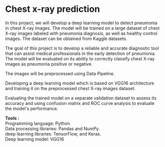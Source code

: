 # Chest x-ray prediction

In this project, we will develop a deep learning model to detect pneumonia in chest X-ray images. The model will be trained on a large dataset of chest X-ray images labeled with pneumonia diagnosis, as well as healthy control images. The dataset can be obtained from Kaggle datasets.

The goal of this project is to develop a reliable and accurate diagnostic tool that can assist medical professionals in the early detection of pneumonia. The model will be evaluated on its ability to correctly classify chest X-ray images as pneumonia positive or negative.

The images will be preprocessed using Data Pipeline.

Developing a deep learning model which is based on VGG16 architecture and training it on the preprocessed chest X-ray images dataset.

Evaluating the trained model on a separate validation dataset to assess its accuracy and using confusion matrix and ROC curve analysis to evaluate the model's performance.

**Tools :** <br >
Programming language: Python. <br >
Data processing libraries: Pandas and NumPy. <br >
deep learning libraries: TensorFlow, and Keras. <br >
Deep learning model: VGG16
